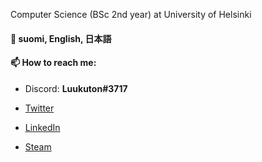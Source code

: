 Computer Science (BSc 2nd year) at University of Helsinki

#### 💬 suomi, English, 日本語

#### 📫 How to reach me:

- Discord: **Luukuton#3717**

- [Twitter](https://twitter.com/Luukuton)

- [LinkedIn](https://www.linkedin.com/in/marko-leinikka/)

- [Steam](https://steamcommunity.com/id/Luukuton)


<!--
**Luukuton/Luukuton** is a ✨ _special_ ✨ repository because its `README.md` (this file) appears on your GitHub profile.

Here are some ideas to get you started:

- 🔭 I’m currently working on ...
- 🌱 I’m currently learning ...
- 👯 I’m looking to collaborate on ...
- 🤔 I’m looking for help with ...
- 💬 Ask me about ...
- 📫 How to reach me: ...
- 😄 Pronouns: ...
- ⚡ Fun fact: ...
-->
